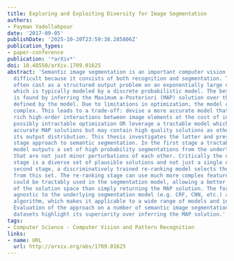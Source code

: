```yaml
---
title: Exploring and Exploiting Diversity for Image Segmentation
authors:
- Payman Yadollahpour
date: '2017-09-05'
publishDate: '2025-10-20T23:59:38.285806Z'
publication_types:
- paper-conference
publication: '*arXiv*'
doi: 10.48550/arXiv.1709.01625
abstract: 'Semantic image segmentation is an important computer vision task that is
  difficult because it consists of both recognition and segmentation. The task is
  often cast as a structured output problem on an exponentially large output-space,
  which is typically modeled by a discrete probabilistic model. The best segmentation
  is found by inferring the Maximum a-Posteriori (MAP) solution over the output distribution
  defined by the model. Due to limitations in optimization, the model cannot be arbitrarily
  complex. This leads to a trade-off: devise a more accurate model that incorporates
  rich high-order interactions between image elements at the cost of inaccurate and
  possibly intractable optimization OR leverage a tractable model which produces less
  accurate MAP solutions but may contain high quality solutions as other modes of
  its output distribution. This thesis investigates the latter and presents a two
  stage approach to semantic segmentation. In the first stage a tractable segmentation
  model outputs a set of high probability segmentations from the underlying distribution
  that are not just minor perturbations of each other. Critically the output of this
  stage is a diverse set of plausible solutions and not just a single one. In the
  second stage, a discriminatively trained re-ranking model selects the best segmentation
  from this set. The re-ranking stage can use much more complex features than what
  could be tractably used in the segmentation model, allowing a better exploration
  of the solution space than simply returning the MAP solution. The formulation is
  agnostic to the underlying segmentation model (e.g. CRF, CNN, etc.) and optimization
  algorithm, which makes it applicable to a wide range of models and inference methods.
  Evaluation of the approach on a number of semantic image segmentation benchmark
  datasets highlight its superiority over inferring the MAP solution.'
tags:
- Computer Science - Computer Vision and Pattern Recognition
links:
- name: URL
  url: http://arxiv.org/abs/1709.01625
---
```

